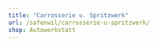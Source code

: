 ```yaml
---
title: "Carrosserie u. Spritzwerk"
url: /safenwil/carrosserie-u-spritzwerk/
shop: Autowerkstatt
---
```

